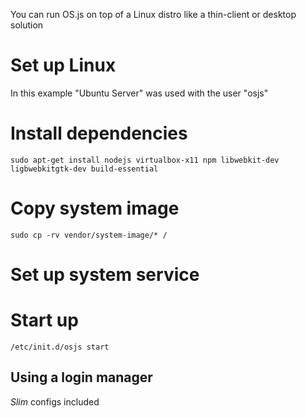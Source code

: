 You can run OS.js on top of a Linux distro like a thin-client or desktop solution

# Set up Linux

In this example "Ubuntu Server" was used with the user "osjs"

# Install dependencies

```
sudo apt-get install nodejs virtualbox-x11 npm libwebkit-dev ligbwebkitgtk-dev build-essential
```

# Copy system image

```
sudo cp -rv vendor/system-image/* /
```

# Set up system service


# Start up

`/etc/init.d/osjs start`


## Using a login manager

*Slim* configs included
